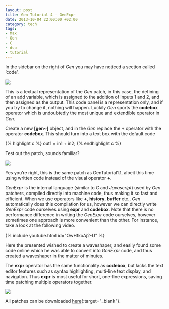 ```yaml
---
layout: post
title: Gen Tutorial 4 - GenExpr
date: 2013-10-04 22:00:00 +02:00
category: tech
tags:
- Max
- Gen
- C
- dsp
- tutorial
---
```

In the sidebar on the right of *Gen* you may have noticed a section called ‘code’.

![]({{site.baseurl}}/assets/images/posts/2013/13-10-04/01.png)

This is a textual representation of the *Gen* patch, in this case, the defining of an add variable, which is assigned to the addition of inputs 1 and 2, and then assigned as the output. This code panel is a representation only, and if you try to change it, nothing will happen. Luckily *Gen* sports the **codebox** operator which is undoubtedly the most unique and extendible operator in *Gen*.

Create a new **[gen~]** object, and in the *Gen* replace the **+** operator with the operator **codebox**. This should turn into a text box with the default code

{% highlight c %}
out1 = in1 + in2;
{% endhighlight c %}

Test out the patch, sounds familiar?

![]({{site.baseurl}}/assets/images/posts/2013/13-10-04/02.png)

Yes you’re right, this is the same patch as GenTutorial1.1, albeit this time using written code instead of the visual operator **+**.

*GenExpr* is the internal language (similar to *C* and *Javascript*) used by *Gen* patchers, compiled directly into machine code, thus making it so fast and efficient. When we use operators like **+**, **history**, **buffer** etc., *Gen* automatically does this compilation for us, however we can directly write *GenExpr* code ourselves using **expr** and **codebox**. Note that there is no performance difference in writing the *GenExpr* code ourselves, however sometimes one approach is more convenient than the other. For instance, take a look at the following video.

{% include youtube.html id="OwHfkoAj2-U" %}

Here the presented wished to create a waveshaper, and easily found some code online which he was able to convert into *GenExpr* code, and thus created a waveshaper in the matter of minutes.

The **expr** operator has the same functionality as **codebox**, but lacks the text editor features such as syntax highlighting, multi-line text display, and navigation. Thus **expr** is most useful for short, one-line expressions, saving time patching multiple operators together.

![]({{site.baseurl}}/assets/images/posts/2013/13-10-04/03.png)

All patches can be downloaded [here](https://drive.google.com/open?id=1eQuAESTleCjDFjV-H-fqKs-8Tg3E7oU5){:target="_blank"}.
